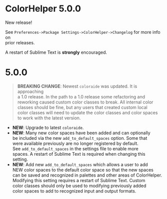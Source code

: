 # ColorHelper 5.0.0

New release!

See `Preferences->Package Settings->ColorHelper->Changelog` for more info on  
prior releases.

A restart of Sublime Text is **strongly** encouraged.

# 5.0.0

> **BREAKING CHANGE**: Newest `coloraide` was updated. It is approaching  
> a 1.0 release. In the path to a 1.0 release some refactoring and  
> reworking caused custom color classes to break. All internal color  
> classes should be fine, but any users that created custom local  
> color classes will need to update the color classes and color spaces  
> to work with the latest version.

- **NEW**: Upgrade to latest `coloraide`.
- **NEW**: Many new color spaces have been added and can optionally  
  be included via the new `add_to_default_spaces` option. Some that  
  were available previously are no longer registered by default.  
  See `add_to_default_spaces` in the settings file to enable more  
  spaces. A restart of Sublime Text is required when changing this  
  setting.
- **NEW**: Add new `add_to_default_spaces` which allows a user to add  
  NEW color spaces to the default color space so that the new spaces  
  can be saved and recognized in palettes and other areas of ColorHelper.  
  Modifying this setting requires a restart of Sublime Text. Custom  
  color classes should only be used to modifying previously added  
  color spaces to add to recognized input and output formats.
